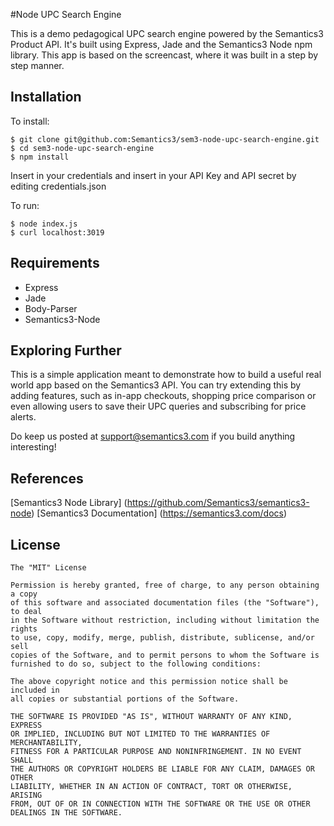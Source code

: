 #Node UPC Search Engine

This is a demo pedagogical UPC search engine powered by the Semantics3 Product API.
It's built using Express, Jade and the Semantics3 Node npm library.
This app is based on the screencast, where it was built in a step by step manner.

## Installation

To install:

```
$ git clone git@github.com:Semantics3/sem3-node-upc-search-engine.git
$ cd sem3-node-upc-search-engine
$ npm install
```

Insert in your credentials and insert in your API Key and API secret by editing credentials.json

To run:

```
$ node index.js
$ curl localhost:3019
```

## Requirements

* Express
* Jade
* Body-Parser
* Semantics3-Node

## Exploring Further

This is a simple application meant to demonstrate how to build a useful real world app based on the 
Semantics3 API. You can try extending this by adding features, such as in-app checkouts,
shopping price comparison or even allowing users to save their UPC queries and subscribing for price alerts.

Do keep us posted at support@semantics3.com if you build anything interesting!

## References

[Semantics3 Node Library] (https://github.com/Semantics3/semantics3-node)
[Semantics3 Documentation] (https://semantics3.com/docs)


## License

    The "MIT" License
    
    Permission is hereby granted, free of charge, to any person obtaining a copy
    of this software and associated documentation files (the "Software"), to deal
    in the Software without restriction, including without limitation the rights
    to use, copy, modify, merge, publish, distribute, sublicense, and/or sell
    copies of the Software, and to permit persons to whom the Software is
    furnished to do so, subject to the following conditions:
    
    The above copyright notice and this permission notice shall be included in
    all copies or substantial portions of the Software.
    
    THE SOFTWARE IS PROVIDED "AS IS", WITHOUT WARRANTY OF ANY KIND, EXPRESS
    OR IMPLIED, INCLUDING BUT NOT LIMITED TO THE WARRANTIES OF MERCHANTABILITY,
    FITNESS FOR A PARTICULAR PURPOSE AND NONINFRINGEMENT. IN NO EVENT SHALL
    THE AUTHORS OR COPYRIGHT HOLDERS BE LIABLE FOR ANY CLAIM, DAMAGES OR OTHER
    LIABILITY, WHETHER IN AN ACTION OF CONTRACT, TORT OR OTHERWISE, ARISING
    FROM, OUT OF OR IN CONNECTION WITH THE SOFTWARE OR THE USE OR OTHER
    DEALINGS IN THE SOFTWARE.


